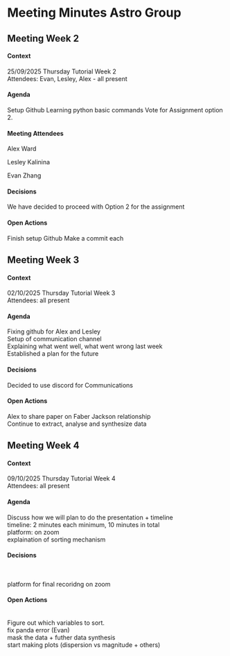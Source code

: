 # Meeting Minutes Astro Group

## Meeting Week 2

#### Context

25/09/2025
Thursday Tutorial Week 2
<br>
Attendees: Evan, Lesley, Alex - all present

#### Agenda

Setup Github
Learning python basic commands
Vote for Assignment option 2. 

#### Meeting Attendees
Alex Ward

Lesley Kalinina

Evan Zhang

#### Decisions

We have decided to proceed with Option 2 for the assignment 

#### Open Actions 

Finish setup Github
Make a commit each



## Meeting Week 3

#### Context

02/10/2025
Thursday Tutorial Week 3
<br>
Attendees: all present

#### Agenda

Fixing github for Alex and Lesley
<br>
Setup of communication channel
<br>
Explaining what went well, what went wrong last week
<br>
Established a plan for the future
<br>

#### Decisions

Decided to use discord for Communications
<br>

#### Open Actions 

Alex to share paper on Faber Jackson relationship
<br>
Continue to extract, analyse and synthesize data 



## Meeting Week 4

#### Context

09/10/2025
Thursday Tutorial Week 4
<br>
Attendees: all present

#### Agenda

Discuss how we will plan to do the presentation + timeline
<br>
timeline: 2 minutes each minimum, 10 minutes in total
<br>
platform: on zoom
<br>
explaination of sorting mechanism

#### Decisions
<br>

platform for final recoridng on zoom

#### Open Actions 
<br>
Figure out which variables to sort.
<br>
fix panda error (Evan)
<br> 
mask the data + futher data synthesis
<br>
start making plots (dispersion vs magnitude + others)




